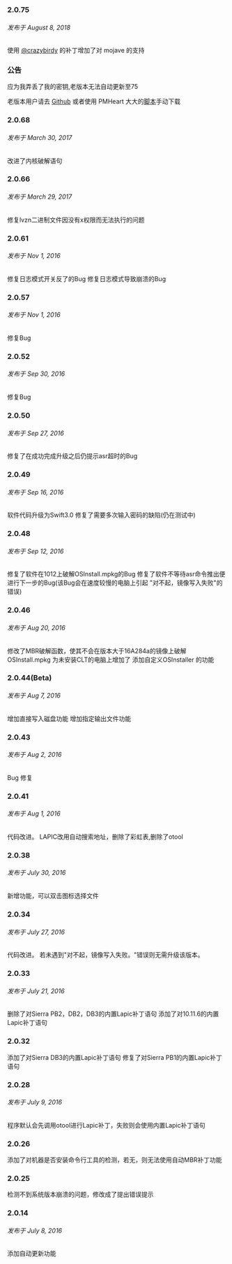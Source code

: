 ### 2.0.75
###### 发布于 August 8, 2018
使用 [@crazybirdy](https://www.insanelymac.com/forum/files/file/944-mojave-mbr-hfs-firmware-check-patch/) 的补丁增加了对 mojave 的支持
### 公告
应为我弄丢了我的密钥,老版本无法自动更新至75

老版本用户请去 [Github](https://github.com/arslan2012/Lazy-Hackintosh-Image-Generator) 或者使用 PMHeart 大大的[脚本](http://bbs.pcbeta.com/viewthread-1694153-1-1.html)手动下载

### 2.0.68
###### 发布于 March 30, 2017
改进了内核破解语句

### 2.0.66
###### 发布于 March 29, 2017
修复lvzn二进制文件因没有x权限而无法执行的问题

### 2.0.61
###### 发布于 Nov 1, 2016
修复日志模式开关反了的Bug
修复日志模式导致崩溃的Bug

### 2.0.57
###### 发布于 Nov 1, 2016
修复Bug

### 2.0.52
###### 发布于 Sep 30, 2016
修复Bug

### 2.0.50
###### 发布于 Sep 27, 2016
修复了在成功完成升级之后仍提示asr超时的Bug

### 2.0.49
###### 发布于 Sep 16, 2016
软件代码升级为Swift3.0
修复了需要多次输入密码的缺陷(仍在测试中)

### 2.0.48
###### 发布于 Sep 12, 2016
修复了软件在1012上破解OSInstall.mpkg的Bug
修复了软件不等待asr命令推出便进行下一步的Bug(该Bug会在速度较慢的电脑上引起 "对不起，镜像写入失败"的错误)

### 2.0.46
###### 发布于 Aug 20, 2016
修改了MBR破解函数，使其不会在版本大于16A284a的镜像上破解OSInstall.mpkg
为未安装CLT的电脑上增加了 添加自定义OSInstaller 的功能

### 2.0.44(Beta)
###### 发布于 Aug 7, 2016
增加直接写入磁盘功能
增加指定输出文件功能

### 2.0.43
###### 发布于 Aug 2, 2016
Bug 修复

### 2.0.41
###### 发布于 Aug 1, 2016
代码改进。
LAPIC改用自动搜索地址，删除了彩虹表,删除了otool

### 2.0.38
###### 发布于 July 30, 2016
新增功能，可以双击图标选择文件

### 2.0.34
###### 发布于 July 27, 2016
代码改进。
若未遇到"对不起，镜像写入失败。"错误则无需升级该版本。

### 2.0.33
###### 发布于 July 21, 2016
删除了对Sierra PB2，DB2，DB3的内置Lapic补丁语句
添加了对10.11.6的内置Lapic补丁语句

### 2.0.32
添加了对Sierra DB3的内置Lapic补丁语句
修复了对Sierra PB1的内置Lapic补丁语句

### 2.0.28
###### 发布于 July 9, 2016
程序默认会先调用otool进行Lapic补丁，失败则会使用内置Lapic补丁语句

### 2.0.26
添加了对机器是否安装命令行工具的检测，若无，则无法使用自动MBR补丁功能

### 2.0.25
检测不到系统版本崩溃的问题，修改成了提出错误提示

### 2.0.14
###### 发布于 July 8, 2016
添加自动更新功能
